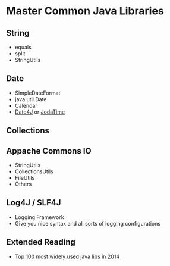 # Master Common Java Libraries

## String
  - equals
  - split
  - StringUtils

## Date
  - SimpleDateFormat
  - java.util.Date
  - Calendar
  - [Date4J](http://www.date4j.net/) or [JodaTime](http://www.joda.org/joda-time/)

## Collections

## Appache Commons IO
  - StringUtils
  - CollectionsUtils
  - FileUtils
  - Others

## Log4J / SLF4J
  - Logging Framework
  - Give you nice syntax and all sorts of logging configurations

## Extended Reading
  - [Top 100 most widely used java libs in 2014](http://www.77dev.com/2014/05/java-trends-top-100-mostly-used.html)